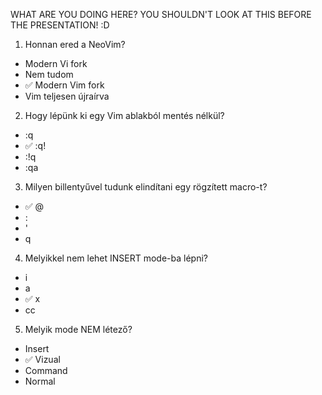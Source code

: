 WHAT ARE YOU DOING HERE? YOU SHOULDN'T LOOK AT THIS BEFORE THE PRESENTATION! :D

1. Honnan ered a NeoVim?

- Modern Vi fork
- Nem tudom
- ✅ Modern Vim fork
- Vim teljesen újraírva

2. Hogy lépünk ki egy Vim ablakból mentés nélkül?

- :q
- ✅ :q!
- :!q
- :qa

3. Milyen billentyűvel tudunk elindítani egy rögzített macro-t?

- ✅ @
- :
- '
- q

4. Melyikkel nem lehet INSERT mode-ba lépni?

- i
- a
- ✅ x
- cc

5. Melyik mode NEM létező?

- Insert
- ✅ Vizual
- Command
- Normal
